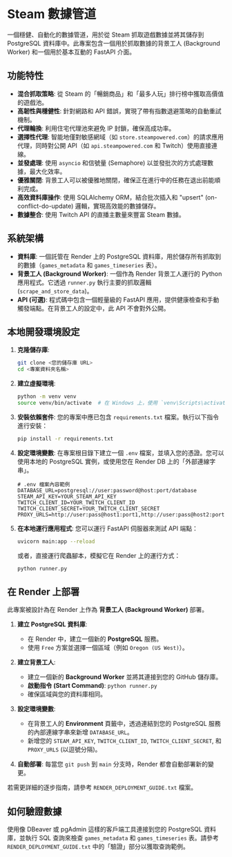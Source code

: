 # Steam 數據管道

一個穩健、自動化的數據管道，用於從 Steam 抓取遊戲數據並將其儲存到 PostgreSQL 資料庫中。此專案包含一個用於抓取數據的背景工人 (Background Worker) 和一個用於基本互動的 FastAPI 介面。

## 功能特性

- **混合抓取策略**: 從 Steam 的「暢銷商品」和「最多人玩」排行榜中獲取高價值的遊戲池。
- **高韌性與穩健性**: 針對網路和 API 錯誤，實現了帶有指數退避策略的自動重試機制。
- **代理輪換**: 利用住宅代理池來避免 IP 封鎖，確保高成功率。
- **選擇性代理**: 智能地僅對敏感網域（如 `store.steampowered.com`）的請求應用代理，同時對公開 API（如 `api.steampowered.com` 和 Twitch）使用直接連線。
- **並發處理**: 使用 `asyncio` 和信號量 (Semaphore) 以並發批次的方式處理數據，最大化效率。
- **優雅關閉**: 背景工人可以被優雅地關閉，確保正在進行中的任務在退出前能順利完成。
- **高效資料庫操作**: 使用 SQLAlchemy ORM，結合批次插入和 "upsert" (on-conflict-do-update) 邏輯，實現高效能的數據儲存。
- **數據整合**: 使用 Twitch API 的直播主數量來豐富 Steam 數據。

## 系統架構

- **資料庫**: 一個託管在 Render 上的 PostgreSQL 資料庫，用於儲存所有抓取到的數據（`games_metadata` 和 `games_timeseries` 表）。
- **背景工人 (Background Worker)**: 一個作為 Render 背景工人運行的 Python 應用程式。它透過 `runner.py` 執行主要的抓取邏輯 (`scrape_and_store_data`)。
- **API (可選)**: 程式碼中包含一個輕量級的 FastAPI 應用，提供健康檢查和手動觸發端點。在背景工人的設定中，此 API 不會對外公開。

## 本地開發環境設定

1.  **克隆儲存庫**:
    ```bash
    git clone <您的儲存庫 URL>
    cd <專案資料夾名稱>
    ```

2.  **建立虛擬環境**:
    ```bash
    python -m venv venv
    source venv/bin/activate  # 在 Windows 上，使用 `venv\Scripts\activate`
    ```

3.  **安裝依賴套件**:
    您的專案中應已包含 `requirements.txt` 檔案。執行以下指令進行安裝：
    ```bash
    pip install -r requirements.txt
    ```

4.  **設定環境變數**:
    在專案根目錄下建立一個 `.env` 檔案，並填入您的憑證。您可以使用本地的 PostgreSQL 實例，或使用您在 Render DB 上的「外部連線字串」。
    ```
    # .env 檔案內容範例
    DATABASE_URL=postgresql://user:password@host:port/database
    STEAM_API_KEY=YOUR_STEAM_API_KEY
    TWITCH_CLIENT_ID=YOUR_TWITCH_CLIENT_ID
    TWITCH_CLIENT_SECRET=YOUR_TWITCH_CLIENT_SECRET
    PROXY_URLS=http://user:pass@host1:port1,http://user:pass@host2:port2
    ```

5.  **在本地運行應用程式**:
    您可以運行 FastAPI 伺服器來測試 API 端點：
    ```bash
    uvicorn main:app --reload
    ```
    或者，直接運行爬蟲腳本，模擬它在 Render 上的運行方式：
    ```bash
    python runner.py
    ```

## 在 Render 上部署

此專案被設計為在 Render 上作為 **背景工人 (Background Worker)** 部署。

1.  **建立 PostgreSQL 資料庫**:
    - 在 Render 中，建立一個新的 **PostgreSQL** 服務。
    - 使用 `Free` 方案並選擇一個區域（例如 `Oregon (US West)`）。

2.  **建立背景工人**:
    - 建立一個新的 **Background Worker** 並將其連接到您的 GitHub 儲存庫。
    - **啟動指令 (Start Command)**: `python runner.py`
    - 確保區域與您的資料庫相同。

3.  **設定環境變數**:
    - 在背景工人的 **Environment** 頁籤中，透過連結到您的 PostgreSQL 服務的內部連線字串來新增 `DATABASE_URL`。
    - 新增您的 `STEAM_API_KEY`, `TWITCH_CLIENT_ID`, `TWITCH_CLIENT_SECRET`, 和 `PROXY_URLS` (以逗號分隔)。

4.  **自動部署**:
    每當您 `git push` 到 `main` 分支時，Render 都會自動部署新的變更。

若需更詳細的逐步指南，請參考 `RENDER_DEPLOYMENT_GUIDE.txt` 檔案。

## 如何驗證數據

使用像 DBeaver 或 pgAdmin 這樣的客戶端工具連接到您的 PostgreSQL 資料庫，並執行 SQL 查詢來檢查 `games_metadata` 和 `games_timeseries` 表。請參考 `RENDER_DEPLOYMENT_GUIDE.txt` 中的「驗證」部分以獲取查詢範例。